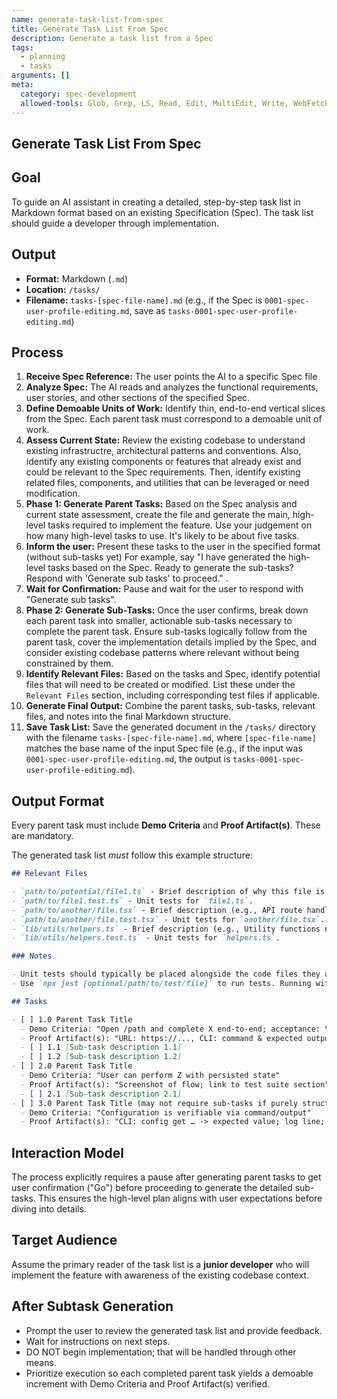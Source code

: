 ```yaml
---
name: generate-task-list-from-spec
title: Generate Task List From Spec
description: Generate a task list from a Spec
tags:
  - planning
  - tasks
arguments: []
meta:
  category: spec-development
  allowed-tools: Glob, Grep, LS, Read, Edit, MultiEdit, Write, WebFetch, WebSearch
---
```


## Generate Task List From Spec

## Goal

To guide an AI assistant in creating a detailed, step-by-step task list in Markdown format based on an existing Specification (Spec). The task list should guide a developer through implementation.

## Output

- **Format:** Markdown (`.md`)
- **Location:** `/tasks/`
- **Filename:** `tasks-[spec-file-name].md` (e.g., if the Spec is `0001-spec-user-profile-editing.md`, save as `tasks-0001-spec-user-profile-editing.md`)

## Process

1. **Receive Spec Reference:** The user points the AI to a specific Spec file
2. **Analyze Spec:** The AI reads and analyzes the functional requirements, user stories, and other sections of the specified Spec.
3. **Define Demoable Units of Work:** Identify thin, end-to-end vertical slices from the Spec. Each parent task must correspond to a demoable unit of work.
4. **Assess Current State:** Review the existing codebase to understand existing infrastructre, architectural patterns and conventions. Also, identify any existing components or features that already exist and could be relevant to the Spec requirements. Then, identify existing related files, components, and utilities that can be leveraged or need modification.
5. **Phase 1: Generate Parent Tasks:** Based on the Spec analysis and current state assessment, create the file and generate the main, high-level tasks required to implement the feature. Use your judgement on how many high-level tasks to use. It's likely to be about five tasks.
6. **Inform the user:** Present these tasks to the user in the specified format (without sub-tasks yet) For example, say "I have generated the high-level tasks based on the Spec. Ready to generate the sub-tasks? Respond with 'Generate sub tasks' to proceed." .
7. **Wait for Confirmation:** Pause and wait for the user to respond with "Generate sub tasks".
8. **Phase 2: Generate Sub-Tasks:** Once the user confirms, break down each parent task into smaller, actionable sub-tasks necessary to complete the parent task. Ensure sub-tasks logically follow from the parent task, cover the implementation details implied by the Spec, and consider existing codebase patterns where relevant without being constrained by them.
9. **Identify Relevant Files:** Based on the tasks and Spec, identify potential files that will need to be created or modified. List these under the `Relevant Files` section, including corresponding test files if applicable.
10. **Generate Final Output:** Combine the parent tasks, sub-tasks, relevant files, and notes into the final Markdown structure.
11. **Save Task List:** Save the generated document in the `/tasks/` directory with the filename `tasks-[spec-file-name].md`, where `[spec-file-name]` matches the base name of the input Spec file (e.g., if the input was `0001-spec-user-profile-editing.md`, the output is `tasks-0001-spec-user-profile-editing.md`).

## Output Format

Every parent task must include **Demo Criteria** and **Proof Artifact(s)**. These are mandatory.

The generated task list _must_ follow this example structure:

```markdown
## Relevant Files

- `path/to/potential/file1.ts` - Brief description of why this file is relevant (e.g., Contains the main component for this feature).
- `path/to/file1.test.ts` - Unit tests for `file1.ts`.
- `path/to/another/file.tsx` - Brief description (e.g., API route handler for data submission).
- `path/to/another/file.test.tsx` - Unit tests for `another/file.tsx`.
- `lib/utils/helpers.ts` - Brief description (e.g., Utility functions needed for calculations).
- `lib/utils/helpers.test.ts` - Unit tests for `helpers.ts`.

### Notes

- Unit tests should typically be placed alongside the code files they are testing (e.g., `MyComponent.tsx` and `MyComponent.test.tsx` in the same directory).
- Use `npx jest [optional/path/to/test/file]` to run tests. Running without a path executes all tests found by the Jest configuration.

## Tasks

- [ ] 1.0 Parent Task Title
  - Demo Criteria: "Open /path and complete X end-to-end; acceptance: Y visible/returned"
  - Proof Artifact(s): "URL: https://..., CLI: command & expected output, Test: MyFeature.test.ts"
  - [ ] 1.1 [Sub-task description 1.1]
  - [ ] 1.2 [Sub-task description 1.2]
- [ ] 2.0 Parent Task Title
  - Demo Criteria: "User can perform Z with persisted state"
  - Proof Artifact(s): "Screenshot of flow; link to test suite section"
  - [ ] 2.1 [Sub-task description 2.1]
- [ ] 3.0 Parent Task Title (may not require sub-tasks if purely structural or configuration)
  - Demo Criteria: "Configuration is verifiable via command/output"
  - Proof Artifact(s): "CLI: config get … -> expected value; log line; diff link"
```

## Interaction Model

The process explicitly requires a pause after generating parent tasks to get user confirmation ("Go") before proceeding to generate the detailed sub-tasks. This ensures the high-level plan aligns with user expectations before diving into details.

## Target Audience

Assume the primary reader of the task list is a **junior developer** who will implement the feature with awareness of the existing codebase context.

## After Subtask Generation

- Prompt the user to review the generated task list and provide feedback.
- Wait for instructions on next steps.
- DO NOT begin implementation; that will be handled through other means.
- Prioritize execution so each completed parent task yields a demoable increment with Demo Criteria and Proof Artifact(s) verified.
